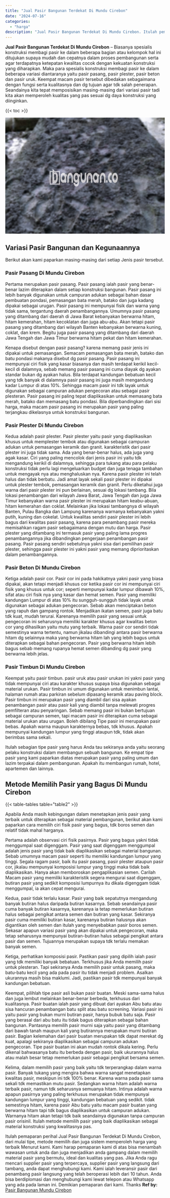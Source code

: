 ```yaml
---
title: "Jual Pasir Bangunan Terdekat Di Mundu Cirebon"
date: "2024-07-16"
categories: 
  - "harga"
description: "Jual Pasir Bangunan Terdekat Di Mundu Cirebon. Itulah pemaparan perihal Jual Pasir Bangunan Terdekat Di Mundu Cirebon, dari mulai tipe, metode memilih dan ju..."
---
```


**Jual Pasir Bangunan Terdekat Di Mundu Cirebon** – Biasanya spesialis konstruksi membagi pasir ke dalam beberapa bagian atau kelompok hal ini ditujukan supaya mudah dan cepatnya dalam proses pembangunan serta agar terdapatnya ketepatan kwalitas cocok dengan kekuatan konstruksi yang diharapkan. Maka para spesialis konstruksi membagi pasir ke dalam beberapa variasi diantaranya yaitu pasir pasang, pasir plester, pasir beton dan pasir uruk. Keempat macam pasir tersebut dibedakan sebagaimana dengan fungsi serta kualitasnya dan dg tujuan agar tdk salah penerapan. Seandainya kita tepat memposisikan masing-masing dari variasi pasir tadi kita akan memperoleh kualitas yang pas sesuai dg daya konstruksi yang diinginkan.

{{< toc >}}

![Jual Pasir Bangunan Terdekat Di Mundu Cirebon](/images/jual-pasir-bangunan-16.png)

## Variasi Pasir Bangunan dan Kegunaannya

Berikut akan kami paparkan masing-masing dari setiap Jenis pasir tersebut.

### Pasir Pasang Di Mundu Cirebon

Pertama merupakan pasir pasang. Pasir pasang ialah pasir yang benar-benar lazim diterapkan dalam setiap konstruksi bangunan. Pasir pasang ini lebih banyak digunakan untuk campuran adukan sebagai bahan dasar pembuatan pondasi, pemasangan bata merah, batako dan juga kadang dipakai sebagai urugan. Pasir pasang ini mempunyai fisik dan warna yang tidak sama, tergantung daerah penambangannya. Umumnya pasir pasang yang ditambang dari daerah di Jawa Barat kebanyakan berwarna hitam, hitam kemerahan, hitam kecoklatan dan juga abu-abu. Akan tetapi pasir pasang yang ditambang dari wilayah Banten kebanyakan berwarna kuning, coklat, dan krem. Begitu juga pasir pasang yang ditambang dari daerah Jawa Tengah dan Jawa Timur berwarna hitam pekat dan hitam kemerahan.

Kenapa disebut dengan pasir pasang? karena memang pasir jenis ini dipakai untuk pemasangan. Semacam pemasangan bata merah, batako dan batu pondasi makanya disebut dg pasir pasang. Pasir pasang ini mempunyai ciri fisik yang kasar biasanya dan masih terdapat kerikil kecil-kecil di dalamnya, sebab memang pasir pasang ini cuma diayak dg ayakan standar bukan dg ayakan halus. Bila terdapat kandungan bebatuan kecil yang tdk banyak di dalamnya pasir pasang ini juga masih mengandung kadar Lumpur di atas 10%. Sehingga macam pasir ini tdk layak untuk digunakan sebagai campuran adukan pengecoran atau sebagai pasir plesteran. Pasir pasang ini paling tepat diaplikasikan untuk memasang bata merah, batako dan memasang batu pondasi. Bila diperbandingkan dari sisi harga, maka macam pasir pasang ini merupakan pasir yang paling terjangkau dikelasnya untuk konstruksi bangunan.

### Pasir Plester Di Mundu Cirebon

Kedua adalah pasir plester. Pasir plester yaitu pasir yang diaplikasikan khusus untuk memplester tembok atau digunakan sebagai campuran adukan untuk pemasangan keramik dan granit. karakteristik dari pasir plester ini juga tidak sama. Ada yang benar-benar halus, ada juga yang agak kasar. Ciri yang paling mencolok dari jenis pasir ini yaitu tdk mengandung kerikil di dalamnya, sehingga para tukang atau para pelaku konstruksi tidak perlu lagi mengeluarkan budget dan juga tenaga tambahan untuk mengayak nya atau menghaluskan nya. Karena pasir plester ini telah halus dan tidak berbatu. Jadi amat layak sekali pasir plester ini dipakai untuk plester tembok, pemasangan keramik dan granit. Perlu diketahui juga warna dari pasir plester ini pun berlainan, sesuai dg lokasi tambang. Bila lokasi penambangan dari wilayah Jawa Barat, Jawa Tengah dan juga Jawa Timur kebanyakan warna pasir plester ini merupakan hitam keabu-abuan, hitam kemerahan dan coklat. Melainkan jika lokasi tambangnya di wilayah Banten, Pulau Bangka dan Lampung karenanya warnanya kebanyakan yakni putih, kuning dan cokelat. Untuk kwalitas sendiri pasir plester ini lebih bagus dari kwalitas pasir pasang, karena para penambang pasir mereka memisahkan ragam pasir sebagaimana dengan mutu dan harga. Pasir plester yang ditambang ini termasuk pasir yang paling lama progres penambangannya jika dibandingkan pengerjaan penambangan pasir pasang. Pasir pasang sendiri sebetulnya yakni sisa dari pemilihan pasir plester, sehingga pasir plester ini yakni pasir yang memang diprioritaskan dalam penambangannya.

### Pasir Beton Di Mundu Cirebon

Ketiga adalah pasir cor. Pasir cor ini pada hakikatnya yakni pasir yang biasa dipakai, akan tetapi menjadi khusus cor ketika pasir cor ini mempunyai ciri fisik yang khusus untuk cor; seperti mempunyai kadar lumpur dibawah 10%, sifat atau ciri fisik nya yang kasar dan hemat semen. Pasir yang memiliki kandungan Lumpur di atas 10% itu sungguh-sungguh tidak layak untuk digunakan sebagai adukan pengecoran. Sebab akan menciptakan beton yang rapuh dan gampang rontok. Menjadikan ikatan semen, pasir juga batu tdk kuat, mudah terurai. Karenanya memilih pasir yang sesuai untuk pengecoran ini seharusnya memiliki karakter khusus agar kwalitas beton cor yang dihasilkan yaitu mutu yang terbaik. Warna pasir cor sendiri tidak semestinya warna tertentu, namun jikalau dibandingi antara pasir berwarna hitam dg selainnya maka yang berwarna hitam lah yang lebih bagus untuk diterapkan sebagai bahan pengecoran. Pasir yang berwarna hitam lebih bagus sebab memang rupanya hemat semen dibanding dg pasir yang berwarna lebih jelas.

### Pasir Timbun Di Mundu Cirebon

Keempat yaitu pasir timbun. pasir uruk atau pasir urukan ini yakni pasir yang tidak mempunyai ciri atau karakter khusus supaya bisa digunakan sebagai material urukan. Pasir timbun ini umum digunakan untuk menimbun lantai, halaman rumah atau parkiran sebelum dipasang keramik atau paving block. Pasir timbun ini merupakan pasir yang diambil dari sisa ayakan penambangan pasir atau pasir kali yang diambil tanpa melewati progres pemfilteran atau penyaringan. Sebab memang pasir ini bukan bertujuan sebagai campuran semen, tapi macam pasir ini diterapkan cuma sebagai material urukan atau urugan. Boleh dibilang Tipe pasir ini merupakan pasir bebas. Apakah warna maupun karakternya bebas, tdk khusus. Apakah mempunyai kandungan lumpur yang tinggi ataupun tdk, tidak akan berimbas sama sekali.

Itulah sebagian tipe pasir yang harus Anda tau sekiranya anda yaitu seorang pelaku konstruksi dalam membangun sebuah bangunan. Ke empat tipe pasir yang kami paparkan diatas merupakan pasir yang paling umum dan lazim terpakai dalam pembangunan. Apakah itu membangun rumah, hotel, apartemen dan lainnya.

## Metode Memilih Pasir yang Bagus Di Mundu Cirebon

{{< table-tables table="table2" >}}

Apabila Anda masih kebingungan dalam menetapkan jenis pasir yang terbaik untuk diterapkan sebagai material pembangunan, berikut akan kami paparkan cara memilih ciri fisik pasir yang bagus, tdk boros semen dan relatif tidak mahal harganya.

Pertama adalah observasi ciri fisik pasirnya. Pasir yang bagus yakni tidak menggumpal saat digenggam. Pasir yang saat digenggam menggumpal adalah jenis pasir yang tidak baik diaplikasikan sebagai material bangunan. Sebab umumnya macam pasir seperti itu memiliki kandungan lumpur yang tinggi. Segala ragam pasir, baik itu pasir pasang, pasir plester ataupun pasir cor, jikalau mempunyai komposisi lumpur yang tinggi maka tidak baik diaplikasikan. Hanya akan memboroskan pengaplikasian semen. Carilah Macam pasir yang memiliki karakteristik segera mengurai saat digenggam, butiran pasir yang sedikit komposisi lumpurnya itu dikala digenggam tidak menggumpal, ia akan cepat mengurai.

Kedua, pasir tidak terlalu kasar. Pasir yang baik sepatutnya mengandung banyak butiran halus daripada butiran kasarnya. Sebab seandainya pasir cuma banyak butiran kasarnya, karenanya ia tetap memerlukan butiran halus sebagai pengikat antara semen dan butiran yang kasar. Sekiranya pasir cuma memiliki butiran kasar, karenanya butiran halusnya akan digantikan oleh semen dan itulah yang menyebabkan pasir boros semen. Sekasar apapun variasi pasir yang akan dipakai untuk pengecoran, maka tetap seharusnya mempunyai butiran-butiran halus sebagai pengikat antara pasir dan semen. Tujuannya merupakan supaya tdk terlalu memakan banyak semen.

Ketiga, perhatikan komposisi pasir. Pastikan pasir yang dipilih ialah pasir yang tdk memiliki banyak bebatuan. Terkhusus jika Anda memilih pasir untuk plesteran. Tapi sekiranya Anda memilih pasir untuk pasang, maka batu-batu kecil yang ada pada pasir itu tidak menjadi problem. Asalkan ukurannya masih bisa maklumi. Jadi, pastikan pasir tdk mempunyai banyak kandungan bebatuan.

Keempat, pilihlah tipe pasir asli bukan pasir buatan. Meski sama-sama halus dan juga lembut melainkan benar-benar berbeda, terkhusus dari kualitasnya. Pasir buatan ialah pasir yang dibuat dari ayakan Abu batu atau sisa hancuran penambangan batu split atau batu screening. Variasi pasir ini yaitu pasir yang bukan murni butiran pasir, hanya bubuk batu saja. Pasir yang berasal dari abu batu itu tidak bagus diterapkan sebagai bahan bangunan. Pantasnya memilih pasir murni saja yaitu pasir yang ditambang dari bawah tanah maupun kali yang butirannya merupakan murni butiran pasir. Bagian kelemahan dari pasir buatan merupakan tdk dapat merekat dg kuat, apalagi sekiranya diaplikasikan sebagai campuran adukan pengecoran. Tipe pasir buatan ini akan mudah rontok dikala kering. Perlu dikenal bahwasanya batu itu berbeda dengan pasir, baik ukurannya halus atau malah besar tetap memerlukan pasir sebagai pengikat bersama semen.

Kelima, dalam memilih pasir yang baik yaitu tdk terperangkap dalam warna pasir. Banyak tukang yang mengira bahwa warna sangat menetapkan kwalitas pasir, meskipun ini tdk 100% benar. Karena warna pada pasir sama sekali tdk memastikan mutu pasir. Sedangkan warna hitam adalah warna terbaik pasir, namun tdk seharusnya semuanya hitam. Intinya adalah warna apapun pasirnya yang paling terkhusus merupakan tidak mempunyai kandungan lumpur yang tinggi, kandungan bebatuan yang sedikit. tidak semestinya hitam, karena pasir Abu batu yaitu macam pasir buatan yang berwarna hitam tapi tdk bagus diaplikasikan untuk campuran adukan. Warnanya hitam akan tetapi tdk baik seandainya digunakan tanpa campuran pasir orisinil. Itulah metode memilih pasir yang baik diaplikasikan sebagai material konstruksi yang kwalitasnya pas.

Itulah pemaparan perihal Jual Pasir Bangunan Terdekat Di Mundu Cirebon, dari mulai tipe, metode memilih dan juga sistem memperoleh harga yang terbaik Menurut kami. Kami harap pemaparan kami di atas bisa menambah wawasan untuk anda dan juga menjadikan anda gampang dalam memilih material pasir yang bermutu, ideal dan kualitas yang pas. Jika Anda ragu mencari supplier pasir yang terpercaya, supplier pasir yang langsung dari tambang, anda dapat menghubungi kami. Kami ialah leveransir pasir dari penambang pasir langsung yang telah beroperasi lebih dari 10 tahun. Anda bisa berdiplomasi dan menghubungi kami lewat telepon atau Whatsapp yang ada pada laman ini. Demikian pemaparan dari kami. Thanks
**Ref by:** [Pasir Bangunan Mundu Cirebon](https://id.wikipedia.org/wiki/Pasir)
